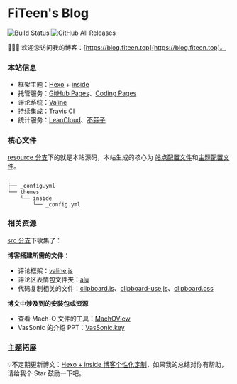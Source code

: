# FiTeen's Blog

![Build Status](https://travis-ci.com/fiteen/fiteen.github.io.svg?branch=resource) ![GitHub All Releases](https://img.shields.io/github/downloads/fiteen/fiteen.github.io/total)

🎉🎉🎉 欢迎您访问我的博客：[https://blog.fiteen.top](https://blog.fiteen.top)。

### 本站信息

- 框架主题：[Hexo](https://hexo.io/) + [inside](https://github.com/ikeq/hexo-theme-inside)
- 托管服务：[GitHub Pages](https://pages.github.com)、[Coding Pages](https://coding.net/help/doc/pages/creating-pages.html)
- 评论系统：[Valine](https://valine.js.org)
- 持续集成：[Travis CI](https://travis-ci.org)
- 统计服务：[LeanCloud](https://www.leancloud.cn)、[不蒜子](http://busuanzi.ibruce.info)

### 核心文件

[resource 分支](https://github.com/fiteen/fiteen.github.io/tree/resource)下的就是本站源码，本站生成的核心为 [站点配置文件](_config.yml)和[主题配置文件](/themes/inside/_config.yml)。

```
.
├── _config.yml
└── themes
    └── inside
        └── _config.yml
```

### 相关资源

[src 分支](https://github.com/fiteen/fiteen.github.io/tree/src)下收集了：

**博客搭建所需的文件**：
  - 评论框架：[valine.js](https://cdn.jsdelivr.net/gh/fiteen/fiteen.github.io@v0.1.0/valine.js)
  - 评论区表情包文件夹：[alu](https://cdn.jsdelivr.net/gh/fiteen/fiteen.github.io@0.1.0/alu)
  - 代码复制相关的文件：[clipboard.js](https://cdn.jsdelivr.net/npm/clipboard@2.0.4/dist/clipboard.js)、[clipboard-use.js](https://cdn.jsdelivr.net/gh/fiteen/fiteen.github.io@v0.1.0/clipboard-use.js)、[clipboard.css](https://cdn.jsdelivr.net/gh/fiteen/fiteen.github.io@v0.1.1/clipboard.css)


**博文中涉及到的安装包或资源**
  - 查看 Mach-O 文件的工具：[MachOView](https://cdn.jsdelivr.net/gh/fiteen/fiteen.github.io@v0.1.2/MachOView.pkg)
  - VasSonic 的介绍 PPT：[VasSonic.key](https://cdn.jsdelivr.net/gh/fiteen/fiteen.github.io@v0.1.5/VasSonic.key)

### 主题拓展

💡不定期更新博文：[Hexo + inside 博客个性化定制](https://blog.fiteen.top/2020/hexo-theme-inside-plugin)，如果我的总结对你有帮助，请给我个 Star 鼓励一下吧。
